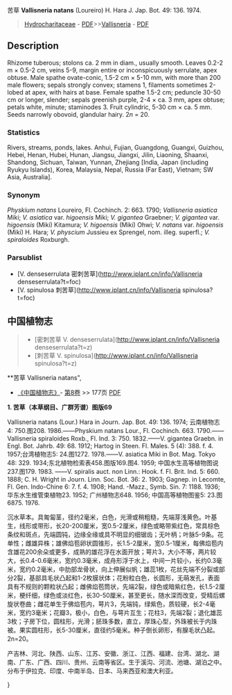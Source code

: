 苦草 **Vallisneria natans** (Loureiro) H. Hara J. Jap. Bot. 49: 136. 1974.

> [Hydrocharitaceae](http://www.iplant.cn/info/Hydrocharitaceae?t=foc) - [PDF](http://www.iplant.cn/foc/pdf/Hydrocharitaceae.pdf)>>[Vallisneria](http://www.iplant.cn/info/Vallisneria?t=foc) - [PDF](http://www.iplant.cn/foc/pdf/Vallisneria.pdf)

## Description

Rhizome tuberous; stolons ca. 2 mm in diam., usually smooth. Leaves 0.2-2 m × 0.5-2 cm, veins 5-9, margin entire or inconspicuously serrulate, apex obtuse. Male spathe ovate-conic, 1.5-2 cm × 5-10 mm, with more than 200 male flowers; sepals strongly convex; stamens 1, filaments sometimes 2-lobed at apex, with hairs at base. Female spathe 1.5-2 cm; peduncle 30-50 cm or longer, slender; sepals greenish purple, 2-4 × ca. 3 mm, apex obtuse; petals white, minute; staminodes 3. Fruit cylindric, 5-30 cm × ca. 5 mm. Seeds narrowly obovoid, glandular hairy. 2*n* = 20.

### Statistics
Rivers, streams, ponds, lakes. Anhui, Fujian, Guangdong, Guangxi, Guizhou, Hebei, Henan, Hubei, Hunan, Jiangsu, Jiangxi, Jilin, Liaoning, Shaanxi, Shandong, Sichuan, Taiwan, Yunnan, Zhejiang [India, Japan (including Ryukyu Islands), Korea, Malaysia, Nepal, Russia (Far East), Vietnam; SW Asia, Australia].

### Synonym
*Physkium natans* Loureiro, Fl. Cochinch. 2: 663. 1790; *Vallisneria asiatica* Miki; *V. asiatica* var. *higoensis* Miki; *V. gigantea* Graebner; *V. gigantea* var. *higoensis* (Miki) Kitamura; *V. higoensis* (Miki) Ohwi; *V. natans* var. *higoensis* (Miki) H. Hara; *V. physcium* Jussieu ex Sprengel, nom. illeg. superfl.; *V. spiraloides* Roxburgh.

### Parsublist

* [V.  denseserrulata  密刺苦草](http://www.iplant.cn/info/Vallisneria denseserrulata?t=foc)
* [V.  spinulosa  刺苦草](http://www.iplant.cn/info/Vallisneria spinulosa?t=foc)

## 中国植物志

> * [密刺苦草  V.  denseserrulata](http://www.iplant.cn/info/Vallisneria denseserrulata?t=z)
> * [刺苦草  V.  spinulosa](http://www.iplant.cn/info/Vallisneria spinulosa?t=z)

**苦草 Vallisneria natans",

* [《中国植物志》](http://www.iplant.cn/frps)- [第8卷](http://www.iplant.cn/frps/vol/8) >> 177页 [PDF](http://www.iplant.cn/frps/pdf/8/177.pdf)

**1. 苦草（本草纲目、广群芳谱）图版69**

Vallisneria natans (Lour.) Hara in Journ. Jap. Bot. 49: 136. 1974; 云南植物志4: 750.图208. 1986.——Physkium natans Lour., Fl. Cochinch. 663. 1790.——Vallisneria spiraloides Roxb., Fl. Ind. 3: 750. 1832.——V. gigantea Graebn. in Engl. Bot. Jahrb. 49: 68. 1912; Hartog in Steen. Fl. Males. 5 (4): 388. f. 4. 1957;台湾植物志5: 24.图1272. 1978.——V. asiatica Miki in Bot. Mag. Tokyo 48: 329. 1934;东北植物检索表458.图版169.图4. 1959; 中国水生高等植物图说237.图179. 1983. ——V. spiralis auct. non Linn.: Hook. f. Fl. Brit. Ind. 5: 660. 1888; C. H. Wright in Journ. Linn. Soc. Bot. 36: 2. 1903; Gagnep. in Lecomte, Fl. Gen. Indo-Chine 6: 7. f. 4. 1908; Hand. -Mazz., Symb. Sin. 7: 1188. 1936;华东水生维管束植物23. 1952; 广州植物志648. 1956; 中国高等植物图鉴5: 23.图6875. 1976.

沉水草本。具匍匐茎，径约2毫米，白色，光滑或稍粗糙，先端芽浅黄色。叶基生，线形或带形，长20-200厘米，宽0.5-2厘米，绿色或略带紫红色，常具棕色条纹和斑点，先端圆钝，边缘全缘或具不明显的细锯齿；无叶柄；叶脉5-9条。花单性；雌雄异株；雄佛焰苞卵状圆锥形，长1.5-2厘米，宽0.5-1厘米，每佛焰苞内含雄花200余朵或更多，成熟的雄花浮在水面开放；萼片3，大小不等，两片较大，长0.4-0.6毫米，宽约0.3毫米，成舟形浮于水上，中间一片较小，长约0.3毫米，宽约0.2毫米，中肋部龙骨状，向上伸展似帆；雄蕊1枚，花丝先端不分裂或部分2裂，基部具毛状凸起和1-2枚膜状体；花粉粒白色，长圆形，无萌发孔，表面具有不规则的颗粒状凸起；雌佛焰苞筒状，先端2裂，绿色或暗紫红色，长1.5-2厘米，梗纤细，绿色或淡红色，长30-50厘米，甚至更长，随水深而改变，受精后螺旋状卷曲；雌花单生于佛焰苞内，萼片3，先端钝，绿紫色，质较硬，长2-4毫米，宽约3毫米；花瓣3，极小，白色，与萼片互生；花柱3，先端2裂；退化雄蕊3枚；子房下位，圆柱形，光滑；胚珠多数，直立，厚珠心型，外珠被长于内珠被。果实圆柱形，长5-30厘米，直径约5毫米。种子倒长卵形，有腺毛状凸起。2n=20。

产吉林、河北、陕西、山东、江苏、安徽、浙江、江西、福建、台湾、湖北、湖南、广东、广西、四川、贵州、云南等省区。生于溪沟、河流、池塘、湖泊之中。分布于伊拉克、印度、中南半岛、日本、马来西亚和澳大利亚。

}